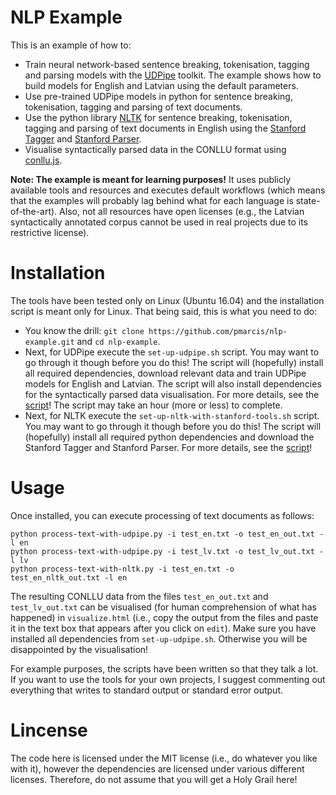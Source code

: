 # NLP Example

This is an example of how to:

* Train neural network-based sentence breaking, tokenisation, tagging and parsing models with the [UDPipe](https://github.com/ufal/udpipe) toolkit. The example shows how to build models for English and Latvian using the default parameters.
* Use pre-trained UDPipe models in python for sentence breaking, tokenisation, tagging and parsing of text documents.
* Use the python library [NLTK](http://www.nltk.org/) for sentence breaking, tokenisation, tagging and parsing of text documents in English using the [Stanford Tagger](http://nlp.stanford.edu/software/tagger.shtml) and [Stanford Parser](http://nlp.stanford.edu/software/lex-parser.shtml).
* Visualise syntactically parsed data in the CONLLU format using [conllu.js](https://github.com/spyysalo/conllu.js).

**Note: The example is meant for learning purposes!** It uses publicly available tools and resources and executes default workflows (which means that the examples will probably lag behind what for each language is state-of-the-art). Also, not all resources have open licenses (e.g., the Latvian syntactically annotated corpus cannot be used in real projects due to its restrictive license).

# Installation

The tools have been tested only on Linux (Ubuntu 16.04) and the installation script is meant only for Linux. That being said, this is what you need to do:

* You know the drill: `git clone https://github.com/pmarcis/nlp-example.git` and `cd nlp-example`.
* Next, for UDPipe execute the `set-up-udpipe.sh` script. You may want to go through it though before you do this! The script will (hopefully) install all required dependencies, download relevant data and train UDPipe models for English and Latvian. The script will also install dependencies for the syntactically parsed data visualisation. For more details, see the [script](set-up-udpipe.sh)! The script may take an hour (more or less) to complete.
* Next, for NLTK execute the `set-up-nltk-with-stanford-tools.sh` script. You may want to go through it though before you do this! The script will (hopefully) install all required python dependencies and download the Stanford Tagger and Stanford Parser. For more details, see the [script](set-up-nltk-with-stanford-tools.sh)!

# Usage

Once installed, you can execute processing of text documents as follows:
```
python process-text-with-udpipe.py -i test_en.txt -o test_en_out.txt -l en
python process-text-with-udpipe.py -i test_lv.txt -o test_lv_out.txt -l lv
python process-text-with-nltk.py -i test_en.txt -o test_en_nltk_out.txt -l en
```

The resulting CONLLU data from the files `test_en_out.txt` and `test_lv_out.txt` can be visualised (for human comprehension of what has happened) in `visualize.html` (i.e., copy the output from the files and paste it in the text box that appears after you click on `edit`). Make sure you have installed all dependencies from `set-up-udpipe.sh`. Otherwise you will be disappointed by the visualisation!

For example purposes, the scripts have been written so that they talk a lot. If you want to use the tools for your own projects, I suggest commenting out everything that writes to standard output or standard error output.

# Lincense

The code here is licensed under the MIT license (i.e., do whatever you like with it), however the dependencies are licensed under various different licenses. Therefore, do not assume that you will get a Holy Grail here!
